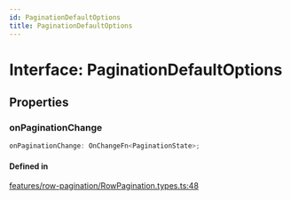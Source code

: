 ```yaml
---
id: PaginationDefaultOptions
title: PaginationDefaultOptions
---
```


# Interface: PaginationDefaultOptions

## Properties

### onPaginationChange

```ts
onPaginationChange: OnChangeFn<PaginationState>;
```

#### Defined in

[features/row-pagination/RowPagination.types.ts:48](https://github.com/TanStack/table/blob/b1e6b79157b0debc7222660572b06c8b857f4605/packages/table-core/src/features/row-pagination/RowPagination.types.ts#L48)
